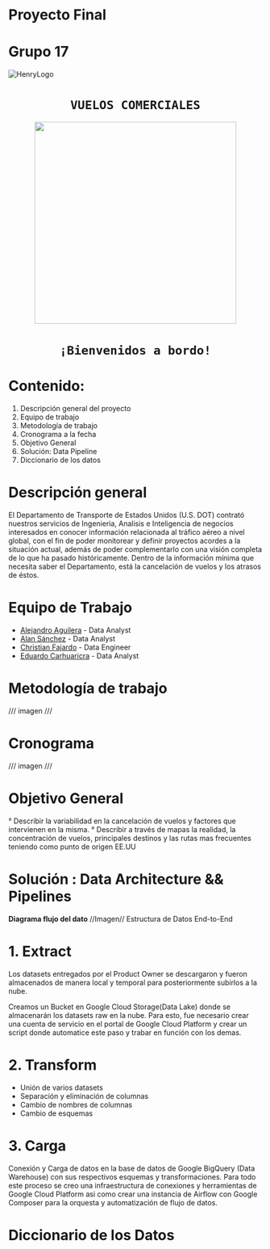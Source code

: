 # Proyecto Final
  # Grupo 17

![HenryLogo](https://d31uz8lwfmyn8g.cloudfront.net/Assets/logo-henry-white-lg.png)

# <h1 align="center">**`VUELOS COMERCIALES`**</h1>

<p align="center">
<img src="https://images-wixmp-ed30a86b8c4ca887773594c2.wixmp.com/f/bc0a4715-c860-464f-88e4-3045f9106b4c/d8kgg6n-59fc17d1-aad2-47f0-b036-2a7c522dd403.png?token=eyJ0eXAiOiJKV1QiLCJhbGciOiJIUzI1NiJ9.eyJzdWIiOiJ1cm46YXBwOjdlMGQxODg5ODIyNjQzNzNhNWYwZDQxNWVhMGQyNmUwIiwiaXNzIjoidXJuOmFwcDo3ZTBkMTg4OTgyMjY0MzczYTVmMGQ0MTVlYTBkMjZlMCIsIm9iaiI6W1t7InBhdGgiOiJcL2ZcL2JjMGE0NzE1LWM4NjAtNDY0Zi04OGU0LTMwNDVmOTEwNmI0Y1wvZDhrZ2c2bi01OWZjMTdkMS1hYWQyLTQ3ZjAtYjAzNi0yYTdjNTIyZGQ0MDMucG5nIn1dXSwiYXVkIjpbInVybjpzZXJ2aWNlOmZpbGUuZG93bmxvYWQiXX0.G6xjMhhhbjE4SigACvtsuhQDCWDfAMHqSFvVTdQl8mk"   
height="400">
</p>

# <h1 align="center">**`¡Bienvenidos a bordo!`**</h1>

# Contenido:

1. Descripción general del proyecto
2. Equipo de trabajo
3. Metodología de trabajo
4. Cronograma a la fecha
5. Objetivo General
6. Solución: Data Pipeline
7. Diccionario de los datos


# Descripción general

El Departamento de Transporte de Estados Unidos (U.S. DOT) contrató nuestros servicios de Ingenieria, Analisis e Inteligencia de negocios interesados en conocer información relacionada al tráfico aéreo a nivel global, con el fin de poder monitorear y definir proyectos acordes a la situación actual, además de poder complementarlo con una visión completa de lo que ha pasado históricamente. Dentro de la información mínima que necesita saber el Departamento, está la cancelación de vuelos y los atrasos de éstos.

# Equipo de Trabajo

* [Alejandro Aguilera](https://www.linkedin.com/in/alejandroaguilerawilches/) - Data Analyst 
* [Alan Sánchez](https://github.com/MRXWallace) - Data Analyst
* [Christian Fajardo](https://www.linkedin.com/in/christian-fajardo-338929241/) - Data Engineer
* [Eduardo Carhuaricra](https://www.linkedin.com/in/carlos-eduardo-carhuaricra-jaimes-9b1422197/) - Data Analyst 


# Metodología de trabajo
/// imagen ///

# Cronograma

/// imagen ///

# Objetivo General
° Describir la variabilidad en la cancelación de vuelos y factores que intervienen en la misma.
° Describir a través de mapas la realidad, la concentración de vuelos, principales destinos y las rutas mas frecuentes teniendo como punto de origen EE.UU

# Solución : Data Architecture && Pipelines

**Diagrama flujo del dato**
//Imagen//
Estructura de Datos End-to-End 

# 1. Extract 

Los datasets entregados por el Product Owner se descargaron y fueron almacenados de manera local y temporal para posteriormente subirlos a la nube.

Creamos un Bucket en Google Cloud Storage(Data Lake) donde se almacenarán los datasets raw en la nube. Para esto, fue necesario crear una cuenta de servicio en el portal de Google Cloud Platform y crear un script donde automatice este paso y trabar en función con los demas.

# 2. Transform
* Unión de varios datasets
* Separación y eliminación de columnas
* Cambio de nombres de columnas
* Cambio de esquemas

# 3. Carga 
Conexión y Carga de datos en la base de datos de Google BigQuery (Data Warehouse) con sus respectivos esquemas y transformaciones. 
Para todo este proceso se creo una infraestructura de conexiones y herramientas de Google Cloud Platform asi como crear una instancia de Airflow con Google Composer para la orquesta y automatización de flujo de datos.

# Diccionario de los Datos







